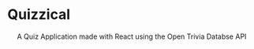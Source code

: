 # Quizzical
<p align = "center" >A Quiz Application made with React using the Open Trivia Databse API</p>
